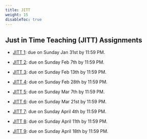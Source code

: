 ```yaml
---
title: JITT
weight: 15
disableToc: true
---
```


## Just in Time Teaching (JITT) Assignments

- [JITT 1](https://forms.gle/mM98qEUtdgzQ26ds6): due on Sunday Jan 31st by 11:59 PM.

- [JITT 2](https://forms.gle/TMdFqFJ7pfoFwigP7): due on Sunday Feb 7th by 11:59 PM.

- [JITT 3](https://forms.gle/1SgszNv9Ny3HLFQq6): due on Sunday Feb 13th by 11:59 PM.

- <a onclick="ga('send', 'event', 'External-Link','click','JITT4','0','Link');" href="https://forms.gle/C9iaUUgi6wKMHSX98" target="_blank">JITT 4</a>: due on Sunday Feb 28th by 11:59 PM.

- <a onclick="ga('send', 'event', 'External-Link','click','JITT5','0','Link');" href="https://forms.gle/tYRf12CLTkLXWxDLA" target="_blank">JITT 5</a>: due on Sunday Mar 7th by 11:59 PM.

- <a onclick="ga('send', 'event', 'External-Link','click','JITT6','0','Link');" href="https://forms.gle/8aVCRiGgPmiuuBkd8" target="_blank">JITT 6</a>: due on Sunday Mar 21st by 11:59 PM.

- <a onclick="ga('send', 'event', 'External-Link','click','JITT7','0','Link');" href="https://forms.gle/uzu611mo6dnRRDCE8" target="_blank">JITT 7</a>: due on Sunday April 4th by 11:59 PM.

- <a onclick="ga('send', 'event', 'External-Link','click','JITT8','0','Link');" href="https://forms.gle/bBj6oQJTJxh2wCwH7" target="_blank">JITT 8</a>: due on Sunday April 11th by 11:59 PM.

- <a onclick="ga('send', 'event', 'External-Link','click','JITT9','0','Link');" href="https://forms.gle/v5bL8to6jkauTArr7" target="_blank">JITT 9</a>: due on Sunday April 18th by 11:59 PM.

